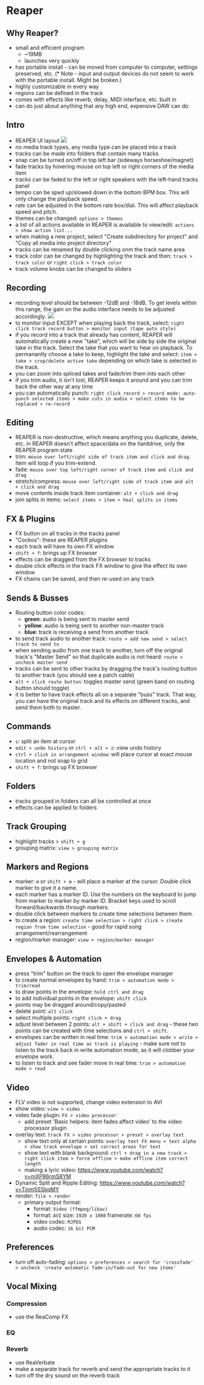 # Reaper

## Why Reaper?
- small and efficient program
  - ~19MB
  - launches very quickly
- has portable install - can be moved from computer to computer, settings preserved, etc. (* Note - input and output devices do not seem to work with the portable install. Might be broken.)
- highly customizable in every way
- regions can be defined in the track
- comes with effects like reverb, delay, MIDI interface, etc. built in
- can do just about anything that any high end, expensive DAW can do

## Intro
- REAPER UI layout
![](./images/layout.PNG)<br/>
- no media track types, any media type can be placed into a track
- tracks can be made into folders that contain many tracks
- snap can be turned on/off in top left bar (sideways horseshoe/magnet)
- fade tracks by hovering mouse on top left or right corners of the media item
- tracks can be faded to the left or right speakers with the left-hand tracks panel
- tempo can be sped up/slowed down in the bottom BPM box. This will only change the playback speed.
- rate can be adjusted in the bottom rate box/dial. This will affect playback speed and pitch.
- themes can be changed: `options > themes`
- a list of all actions available in REAPER is available to view/edit: `actions > show action list...`
- when making a new project, select "Create subdirectory for project" and "Copy all media into project directory"
- tracks can be renamed by double clicking onm the track name area
- track color can be changed by highlighting the track and then: `track > track color` or `right click > track color`
- track volume knobs can be changed to sliders

## Recording
- recording level should be between -12dB and -18dB. To get levels within this range, the gain on the audio interface needs to be adjusted accordingly.
![](./images/recording-levels.PNG)<br/>
- to monitor input EXCEPT when playing back the track, select: `right click track record button > monitor input (tape auto style)`
- if you record into a track that already has content, REAPER will automatically create a new "take", which will be side by side the original take in the track. Select the take that you want to hear on playback. To permanantly choose a take to keep, highlight the take and select: `item > take > crop/delete active take` depending on which take is selected in the track.
- you can zoom into spliced takes and fade/trim them into each other
- if you trim audio, it isn't lost, REAPER keeps it around and you can trim back the other way at any time
- you can automatically punch: `right click record > record mode: auto-punch selected items > make cuts in audio > select items to be replaced > re-record`

## Editing
- REAPER is non-destructive, which means anything you duplicate, delete, etc. in REAPER doesn't affect space/data on the harddrive, only the REAPER program state
- trim: `mouse over left/right side of track item and click and drag`. Item will loop if you trim-extend.
- fade: `mouse over top left/right corner of track item and click and drag`
- stretch/compress: `mouse over left/right side of track item and alt + click and drag`
- move contents inside track item container: `alt + click and drag`
- join splits in items: `select items > item > heal splits in items`

## FX & Plugins
- FX button on all tracks in the tracks panel
- "Cockos": these are REAPER plugins
- each track will have its own FX window
- `shift + f`: brings up FX browser
- effects can be dragged from the FX browser to tracks
- double click effects in the track FX window to give the effect its own window
- FX chains can be saved, and then re-used on any track

## Sends & Busses
- Routing button color codes:
  - **green**: audio is being sent to master send
  - **yellow**: audio is being sent to another non-master track
  - **blue**: track is receiving a send from another track
- to send track audio to another track: `route > add new send > select track to send to`
- when sending audio from one track to another, turn off the original track's "Master Send" so that duplicate audio is not heard: `route > uncheck master send`
- tracks can be sent to other tracks by dragging the track's routing button to another track (you should see a patch cable)
- `alt + click route button`: toggles master send (green band on routing button should toggle)
- it is better to have track effects all on a separate "buss" track. That way, you can have the original track and its effects on different tracks, and send them both to master.

## Commands
- `s`: split an item at cursor
- `edit > undo history` or `ctrl + alt + z`: view undo history
- `ctrl + click in arrangement window`: will place cursor at exact mouse location and not snap to grid
- `shift + f`: brings up FX browser

## Folders
- tracks grouped in folders can all be controlled at once
- effects can be applied to folders

## Track Grouping
- highlight tracks > `shift + g`
- grouping matrix: `view > grouping matrix`

## Markers and Regions
- marker: `m` or `shift + m` - will place a marker at the cursor. Double click marker to give it a name.
- each marker has a marker ID. Use the numbers on the keyboard to jump from marker to marker by marker ID. Bracket keys used to scroll forward/backwards through markers.
- double click between markers to create time selections between them.
- to create a region: `create time selection > right click > create region from time selection` - good for rapid song arrangement/rearrangement
- region/marker manager: `view > region/marker manager`

## Envelopes & Automation
- press "trim" button on the track to open the envelope manager
- to create normal envelopes by hand: `trim > automation mode > trim/read`
- to draw points in the envelope: `hold ctrl and drag`
- to add individual points in the envelope: `shift click`
- points may be dragged around/copy/pasted
- delete point: `alt click`
- select multiple points: `right click + drag`
- adjust level between 2 points: `alt + shift + click and drag` - these two points can be created with time selections and `ctrl + shift`.
- envelopes can be written in real time: `trim > automation mode > write > adjust fader in real time as track is playing` - make sure not to listen to the track back in write automation mode, as it will clobber your envelope work.
- to listen to track and see fader move in real time: `trim > automation mode > read`

## Video
- FLV video is not supported, change video extension to AVI
- show video: `view > video`
- video fade plugin: `FX > video processor`
  - add preset 'Basic helpers: item fades affect video' to the video processor plugin
- overlay text: `track FX > video processor > preset > overlay text`
  - show text only at certain points: `overlay text FX menu > text alpha > show track envelope > set correct areas for text`
  - show text with blank background: `ctrl + drag in a new track > right click item > force offline > make offline item correct length`
  - making a lyric video: https://www.youtube.com/watch?v=mXP86rmS8YM
- Dynamic Split and Ripple Editing: https://www.youtube.com/watch?v=Tinm5SSbqMY
- render: `file > render`
  - primary output format:
    - format: `Video (ffmpeg/libav)`
    - format: `AVI` size: `1920 x 1080` framerate: `60 fps`
    - video codec: `MJPEG`
    - audio codec: `16 bit PCM`

## Preferences
- turn off auto-fading: `options > preferences > search for 'crossfade' > uncheck 'create automatic fade-in/fade-out for new items'`

## Vocal Mixing

### Compression
- use the ReaComp FX

### EQ

### Reverb
- use ReaVerbate
- make a separate track for reverb and send the appropriate tracks to it
- turn off the dry sound on the reverb track
